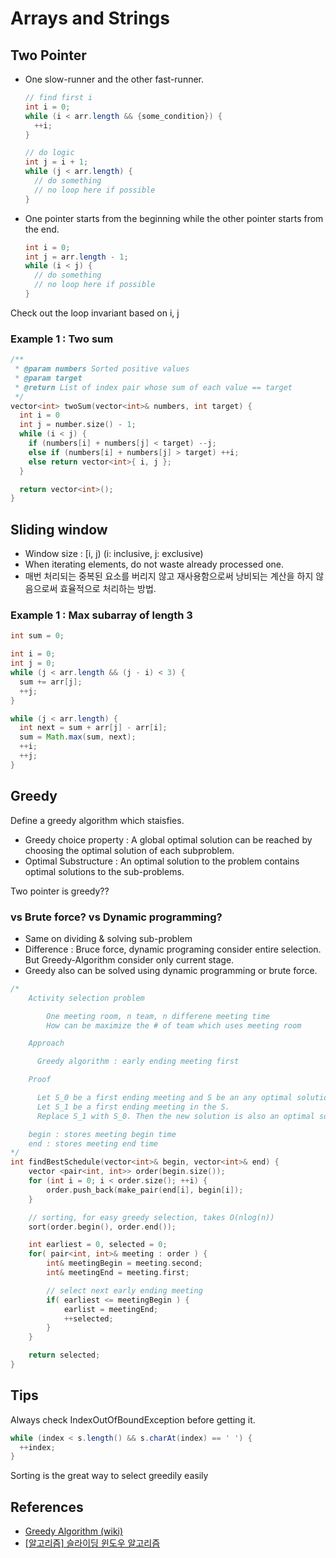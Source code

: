 # Arrays and Strings

## Two Pointer

- One slow-runner and the other fast-runner.
  ```java
  // find first i
  int i = 0;
  while (i < arr.length && {some_condition}) {
    ++i;
  }

  // do logic
  int j = i + 1;
  while (j < arr.length) {
    // do something
    // no loop here if possible
  }
  ```
- One pointer starts from the beginning while the other pointer starts from the end.
  ```java
  int i = 0;
  int j = arr.length - 1;
  while (i < j) {
    // do something
    // no loop here if possible
  }
  ```

Check out the loop invariant based on i, j

### Example 1 : Two sum

```cpp
/**
 * @param numbers Sorted positive values
 * @param target
 * @return List of index pair whose sum of each value == target
 */
vector<int> twoSum(vector<int>& numbers, int target) {
  int i = 0
  int j = number.size() - 1;
  while (i < j) {
    if (numbers[i] + numbers[j] < target) --j;
    else if (numbers[i] + numbers[j] > target) ++i;
    else return vector<int>{ i, j };
  }

  return vector<int>();
}
```

## Sliding window 

- Window size : [i, j) (i: inclusive, j: exclusive)
- When iterating elements, do not waste already processed one.
- 매번 처리되는 중복된 요소를 버리지 않고 재사용함으로써 낭비되는 계산을 하지 않음으로써 효율적으로 처리하는 방법.

### Example 1 : Max subarray of length 3 

```java
int sum = 0;

int i = 0;
int j = 0;
while (j < arr.length && (j - i) < 3) {
  sum += arr[j];
  ++j;
}

while (j < arr.length) {
  int next = sum + arr[j] - arr[i];
  sum = Math.max(sum, next);
  ++i;
  ++j;
}
```

## Greedy

Define a greedy algorithm which staisfies.

- Greedy choice property : A global optimal solution can be reached by choosing the optimal solution of each subproblem.
- Optimal Substructure : An optimal solution to the problem contains optimal solutions to the sub-problems.

Two pointer is greedy??

### vs Brute force? vs Dynamic programming?

- Same on dividing & solving sub-problem
- Difference : Bruce force, dynamic programing consider entire selection. But Greedy-Algorithm consider only current stage.
- Greedy also can be solved using dynamic programming or brute force.

```cpp
/*
    Activity selection problem

        One meeting room, n team, n differene meeting time
        How can be maximize the # of team which uses meeting room

    Approach

      Greedy algorithm : early ending meeting first

    Proof

      Let S_0 be a first ending meeting and S be an any optimal solution.
      Let S_1 be a first ending meeting in the S.
      Replace S_1 with S_0. Then the new solution is also an optimal solution

    begin : stores meeting begin time
    end : stores meeting end time
*/
int findBestSchedule(vector<int>& begin, vector<int>& end) {
    vector <pair<int, int>> order(begin.size());
    for (int i = 0; i < order.size(); ++i) {
        order.push_back(make_pair(end[i], begin[i]);
    }

    // sorting, for easy greedy selection, takes O(nlog(n))
    sort(order.begin(), order.end());

    int earliest = 0, selected = 0;
    for( pair<int, int>& meeting : order ) {
        int& meetingBegin = meeting.second;
        int& meetingEnd = meeting.first;

        // select next early ending meeting
        if( earliest <= meetingBegin ) {
            earlist = meetingEnd;
            ++selected;
        }
    }

    return selected;
}
```

## Tips

Always check IndexOutOfBoundException before getting it.

```java
while (index < s.length() && s.charAt(index) == ' ') {
  ++index;
}
```

Sorting is the great way to select greedily easily

## References

- [Greedy Algorithm (wiki)](https://en.wikipedia.org/wiki/Greedy_algorithm)
- [[알고리즘] 슬라이딩 윈도우 알고리즘](https://blog.fakecoding.com/archives/algorithm-slidingwindow/)

